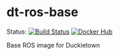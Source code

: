 # dt-ros-base

Status:
[![Build Status](http://build-arm.duckietown.org/job/Docker%20Autobuild%20-%20dt-ros-base/badge/icon.svg)](http://build-arm.duckietown.org/job/Docker%20Autobuild%20-%20dt-ros-base/)
[![Docker Hub](https://img.shields.io/docker/pulls/duckietown/dt-ros-base.svg)](https://hub.docker.com/r/duckietown/dt-ros-base)

Base ROS image for Duckietown
